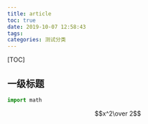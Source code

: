 ```yaml
---
title: article
toc: true
date: 2019-10-07 12:58:43
tags:
categories: 测试分类
---
```


[TOC]

## 一级标题

```python
import math
```

$$x^2\over 2$$